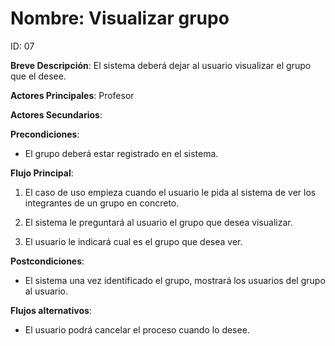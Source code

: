 # Nombre: Visualizar grupo

ID: 07

**Breve Descripción**: El sistema deberá dejar al usuario visualizar el grupo que el desee.

**Actores Principales**: Profesor

**Actores Secundarios**: 

**Precondiciones**:

   * El grupo deberá estar registrado en el sistema.

**Flujo Principal**:

   1. El caso de uso empieza cuando el usuario le pida al sistema de ver los integrantes de un grupo en concreto.

   2. El sistema le preguntará al usuario el grupo que desea visualizar.

   3. El usuario le indicará cual es el grupo que desea ver.

**Postcondiciones**:

   * El sistema una vez identificado el grupo, mostrará los usuarios del grupo al usuario.

**Flujos alternativos**:

   * El usuario podrá cancelar el proceso cuando lo desee.
